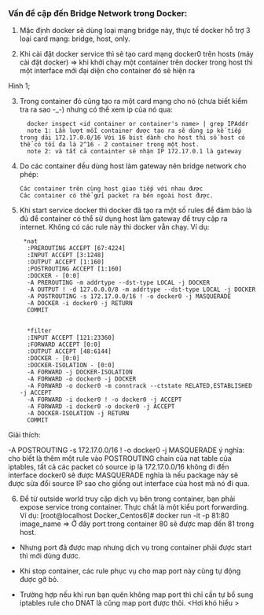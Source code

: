 ### Vấn đề cập đến Bridge Network trong Docker:

1. Mặc định docker sẽ dùng loại mạng bridge này, thực tế docker hỗ trợ 3 loại card mạng: bridge, host, only.

2. Khi cài đặt docker service thì sẽ tạo card mạng docker0 trên hosts (máy cài đặt docker) => khi khởi chạy một container trên docker trong host thì một interface mới đại diện cho container đó sẽ hiện ra 

Hình 1;

3. Trong container đó cũng tạo ra một card mạng cho nó (chưa biết kiểm tra ra sao -_-) nhưng có thể xem ip của nó qua: 

         docker inspect <id container or container's name> | grep IPAddr
         note 1: Lần lượt mỗi container được tạo ra sẽ dùng ip kế tiếp trong dải 172.17.0.0/16 Với 16 bist dành cho host thì số host có thể có tối đa là 2^16 - 2 container trong một host.
         note 2: và tất cả containter sẽ nhận IP 172.17.0.1 là gateway 
         
4. Do các container đều dùng host làm gateway nên bridge network cho phép:

       Các container trên cùng host giao tiếp với nhau được
       Các container có thể gửi packet ra bên ngoài host được.
       
5. Khi start service docker thì docker đã tạo ra một số rules để đảm bảo là đủ để container có thể sử dụng host làm gateway để truy cập ra internet. Không có các rule này thì docker vẫn chạy. Ví dụ: 

        *nat
         :PREROUTING ACCEPT [67:4224]
         :INPUT ACCEPT [3:1248]
         :OUTPUT ACCEPT [1:160]
         :POSTROUTING ACCEPT [1:160]
         :DOCKER - [0:0]
         -A PREROUTING -m addrtype --dst-type LOCAL -j DOCKER
         -A OUTPUT ! -d 127.0.0.0/8 -m addrtype --dst-type LOCAL -j DOCKER
         -A POSTROUTING -s 172.17.0.0/16 ! -o docker0 -j MASQUERADE
         -A DOCKER -i docker0 -j RETURN
         COMMIT


         *filter
         :INPUT ACCEPT [121:23360]
         :FORWARD ACCEPT [0:0]
         :OUTPUT ACCEPT [48:6144]
         :DOCKER - [0:0]
         :DOCKER-ISOLATION - [0:0]
         -A FORWARD -j DOCKER-ISOLATION
         -A FORWARD -o docker0 -j DOCKER
         -A FORWARD -o docker0 -m conntrack --ctstate RELATED,ESTABLISHED -j ACCEPT
         -A FORWARD -i docker0 ! -o docker0 -j ACCEPT
         -A FORWARD -i docker0 -o docker0 -j ACCEPT
         -A DOCKER-ISOLATION -j RETURN
         COMMIT
         
Giải thích: 

-A POSTROUTING -s 172.17.0.0/16 ! -o docker0 -j MASQUERADE
ý nghĩa: cho biết là thêm một rule vào POSTROUTING chain của nat table của iptables, tất cả các packet có source ip là 172.17.0.0/16 không đi đến interface docker0 sẽ được MASQUERADE nghĩa là nếu package này sẽ được sửa đổi source IP sao cho giống out interface của host mà nó đi qua.

6. Để từ outside world truy cập dịch vụ bên trong container, bạn phải expose service trong container. Thực chất là một kiểu port forwarding. Ví dụ: [root@localhost Docker_Centos6]# docker run -it -p 81:80 image_name => Ở đây port trong container 80 sẽ được map đến 81 trong host.

+ Nhưng port đã được map nhưng dịch vụ trong container phải được start thì mới dùng đươc.

+ Khi stop container, các rule phục vụ cho map port này cũng tự động được gỡ bỏ.

+ Trường hợp nếu khi run bạn quên không map port thì chỉ cần tự bổ sung iptables rule cho DNAT là cũng map port được thôi. <Hơi khó hiểu >

